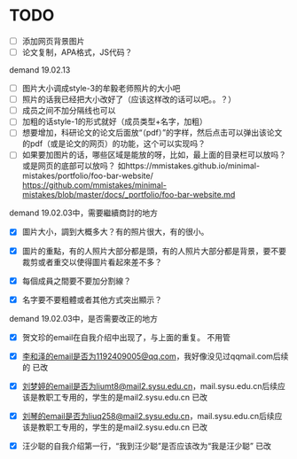 # TODO

- [ ] 添加网页背景图片
- [ ] 论文复制，APA格式，JS代码？

demand 19.02.13

- [ ] 图片大小调成style-3的牟毅老师照片的大小吧
- [ ] 照片的话我已经把大小改好了（应该这样改的话可以吧。。？）
- [ ] 成员之间不加分隔线也可以
- [ ] 加粗的话style-1的形式就好（成员类型+名字，加粗）
- [ ] 想要增加，科研论文的论文后面放“（pdf）”的字样，然后点击可以弹出该论文的pdf（或是论文的网页）的功能，这个可以实现吗？
- [ ] 如果要加图片的话，哪些区域是能放的呀，比如，最上面的目录栏可以放吗？或是网页的底部可以放吗？
    如https://mmistakes.github.io/minimal-mistakes/portfolio/foo-bar-website/ https://github.com/mmistakes/minimal-mistakes/blob/master/docs/_portfolio/foo-bar-website.md

demand 19.02.03中，需要繼續商討的地方

- [x] 圖片大小，調到大概多大？有的照片很大，有的很小。
- [x] 圖片的重點，有的人照片大部分都是頭，有的人照片大部分都是背景，要不要裁剪或者重交以使得圖片看起來差不多？
- [x] 每個成員之間要不要加分割線？
- [x] 名字要不要粗體或者其他方式突出顯示？



demand 19.02.03中，是否需要改正的地方

- [x] 贺文珍的email在自我介绍中出现了，与上面的重复。
    不用管
- [x] 李和泽的email是否为1192409005@qq.com，我好像没见过qqmail.com后续的
    已改
- [x] 刘梦婷的email是否为liumt8@mail2.sysu.edu.cn，mail.sysu.edu.cn后续应该是教职工专用的，学生的是mail2.sysu.edu.cn
    已改
- [x] 刘琴的email是否为liuq258@mail2.sysu.edu.cn，mail.sysu.edu.cn后续应该是教职工专用的，学生的是mail2.sysu.edu.cn
    已改
- [x] 汪少聪的自我介绍第一行，“我到汪少聪”是否应该改为“我是汪少聪”
    已改

